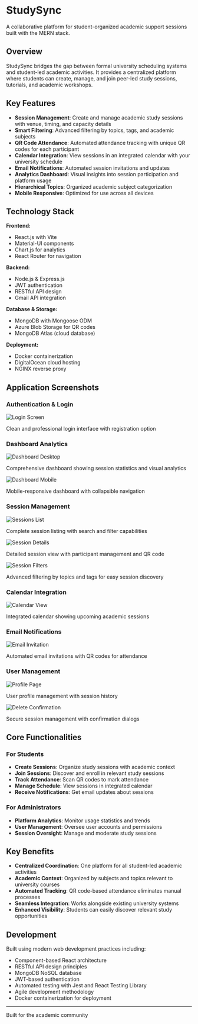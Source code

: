 # StudySync

A collaborative platform for student-organized academic support sessions built with the MERN stack.

## Overview

StudySync bridges the gap between formal university scheduling systems and student-led academic activities. It provides a centralized platform where students can create, manage, and join peer-led study sessions, tutorials, and academic workshops.

## Key Features

- **Session Management**: Create and manage academic study sessions with venue, timing, and capacity details
- **Smart Filtering**: Advanced filtering by topics, tags, and academic subjects
- **QR Code Attendance**: Automated attendance tracking with unique QR codes for each participant
- **Calendar Integration**: View sessions in an integrated calendar with your university schedule
- **Email Notifications**: Automated session invitations and updates
- **Analytics Dashboard**: Visual insights into session participation and platform usage
- **Hierarchical Topics**: Organized academic subject categorization
- **Mobile Responsive**: Optimized for use across all devices

## Technology Stack

**Frontend:**
- React.js with Vite
- Material-UI components
- Chart.js for analytics
- React Router for navigation

**Backend:**
- Node.js & Express.js
- JWT authentication
- RESTful API design
- Gmail API integration

**Database & Storage:**
- MongoDB with Mongoose ODM
- Azure Blob Storage for QR codes
- MongoDB Atlas (cloud database)

**Deployment:**
- Docker containerization
- DigitalOcean cloud hosting
- NGINX reverse proxy

## Application Screenshots

### Authentication & Login
![Login Screen](screenshots/login.png)

Clean and professional login interface with registration option

### Dashboard Analytics
![Dashboard Desktop](screenshots/dashboard-desktop.png)

Comprehensive dashboard showing session statistics and visual analytics

![Dashboard Mobile](screenshots/dashboard-mobile.png)

Mobile-responsive dashboard with collapsible navigation

### Session Management
![Sessions List](screenshots/sessions-list.png)

Complete session listing with search and filter capabilities

![Session Details](screenshots/session-details.png)

Detailed session view with participant management and QR code

![Session Filters](screenshots/session-filters.png)

Advanced filtering by topics and tags for easy session discovery

### Calendar Integration
![Calendar View](screenshots/calendar-view.png)

Integrated calendar showing upcoming academic sessions

### Email Notifications
![Email Invitation](screenshots/email-invitation.png)

Automated email invitations with QR codes for attendance

### User Management
![Profile Page](screenshots/profile-page.png)

User profile management with session history

![Delete Confirmation](screenshots/delete-confirmation.png)

Secure session management with confirmation dialogs

## Core Functionalities

### For Students
- **Create Sessions**: Organize study sessions with academic context
- **Join Sessions**: Discover and enroll in relevant study sessions
- **Track Attendance**: Scan QR codes to mark attendance
- **Manage Schedule**: View sessions in integrated calendar
- **Receive Notifications**: Get email updates about sessions

### For Administrators
- **Platform Analytics**: Monitor usage statistics and trends
- **User Management**: Oversee user accounts and permissions
- **Session Oversight**: Manage and moderate study sessions

## Key Benefits

- **Centralized Coordination**: One platform for all student-led academic activities
- **Academic Context**: Organized by subjects and topics relevant to university courses
- **Automated Tracking**: QR code-based attendance eliminates manual processes
- **Seamless Integration**: Works alongside existing university systems
- **Enhanced Visibility**: Students can easily discover relevant study opportunities

## Development

Built using modern web development practices including:
- Component-based React architecture
- RESTful API design principles
- MongoDB NoSQL database
- JWT-based authentication
- Automated testing with Jest and React Testing Library
- Agile development methodology
- Docker containerization for deployment

---

Built for the academic community
